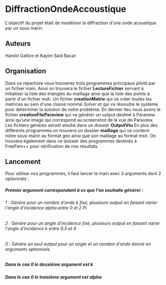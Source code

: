 # DiffractionOndeAccoustique
L'objectif du projet était de modéliser la diffraction d'une onde acoustique par un sous marin.
## Auteurs
Harold Gallice et Kayim Said Bacar
## Organisation 
Dans ce repertoire vous trouverez trois programmes principaux piloté par un fichier main. Ainsi on trouvera le fichier **LectureFichier** servant à initialiser la liste des triangles du maillage ainsi que la liste des points à partir d'un fichier msh. Un fichier **creationMatrix** qui va créer toutes les matrices au sein d'une classe nommé *Solver* et qui va résoudre le système pour determiner la solution de notre problème. En dernier lieu nous avons le fichier **creationFileParaview** qui va générer un output destiné à Paraview ainsi qu'une image qui correspond au screenshot de la vue de Paraview. Les fichiers générés seront stocké dans un dossier **OutputVtu**
En plus des différents programmes on trouvera un dossier **maillage** qui va contenir notre sous-marin au format geo ainsi que son maillage au format msh. On trouvera également dans ce dossier des programmes destinés à FreeFem++ pour vérification de nos résultats.

## Lancement
Pour utiliser nos programmes, il faut lancer le main avec 3 arguments dont 2 optionnels :

##### Premier argument correspondant à ce que l'on souhaite générer : 
###### 1 : Génère pour un nombre d'onde k fixé, plusieurs output en faisant varier l'angle d'incidence *alpha* entre 0 et 2 *Pi*
###### 2 : Génère pour un angle d'incidence fixé, plusieurs output en faisant varier l'angle d'incidence k entre 0.5 et 4
###### 0 : Génère un seul output pour un angle et un nombre d'onde donné en arguments optionnels.

##### Dans le cas 0 le deuxième argument est k
##### Dans le cas 0 le troisième argument est *alpha*
